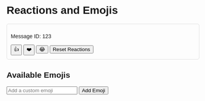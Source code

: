 <!DOCTYPE html>
<html lang="en">
<head>
    <meta charset="UTF-8">
    <meta name="viewport" content="width=device-width, initial-scale=1.0">
    <title>Reactions and Emojis</title>
    <style>
        body {
            font-family: Arial, sans-serif;
            margin: 20px;
        }
        .message {
            margin: 10px 0;
            padding: 10px;
            border: 1px solid #ddd;
            border-radius: 5px;
        }
        .reactions {
            margin-top: 10px;
        }
    </style>
</head>
<body>
    <h1>Reactions and Emojis</h1>
    <!-- Example Message -->
    <div id="messages">
        <div class="message" id="message-123">
            <p>Message ID: 123</p>
            <div class="reactions" id="reactions-123"></div>
            <button onclick="addReaction('123', '👍')">👍</button>
            <button onclick="addReaction('123', '❤️')">❤️</button>
            <button onclick="addReaction('123', '😂')">😂</button>
            <button onclick="resetReactions('123')">Reset Reactions</button>
        </div>
    </div>
    <h2>Available Emojis</h2>
    <div id="emoji-list"></div>
    <input type="text" id="new-emoji" placeholder="Add a custom emoji" />
    <button onclick="addEmoji()">Add Emoji</button>
    <script>
        const BASE_URL = 'http://127.0.0.1:5000';
        // Add a reaction
        function addReaction(messageId, reaction) {
            fetch(`${BASE_URL}/add_reaction`, {
                method: 'POST',
                headers: { 'Content-Type': 'application/json' },
                body: JSON.stringify({ message_id: messageId, reaction }),
            })
                .then(response => response.json())
                .then(data => {
                    console.log('Reaction added:', data);
                    displayReactions(messageId);
                })
                .catch(error => console.error('Error adding reaction:', error));
        }
        // Get reactions for a message
        function displayReactions(messageId) {
            fetch(`${BASE_URL}/get_reactions/${messageId}`)
                .then(response => response.json())
                .then(data => {
                    const reactionsDiv = document.getElementById(`reactions-${messageId}`);
                    reactionsDiv.innerHTML = Object.entries(data.reactions)
                        .map(([emoji, count]) => `${emoji}: ${count}`)
                        .join(', ');
                })
                .catch(error => console.error('Error fetching reactions:', error));
        }
        // Get available emojis
        function getEmojis() {
            fetch(`${BASE_URL}/get_emojis`)
                .then(response => response.json())
                .then(data => {
                    const emojiList = document.getElementById('emoji-list');
                    emojiList.innerHTML = data.emojis.join(' ');
                })
                .catch(error => console.error('Error fetching emojis:', error));
        }
        // Add a custom emoji
        function addEmoji() {
            const newEmoji = document.getElementById('new-emoji').value;
            if (!newEmoji) return alert('Please enter an emoji!');
            fetch(`${BASE_URL}/add_emoji`, {
                method: 'POST',
                headers: { 'Content-Type': 'application/json' },
                body: JSON.stringify({ emoji: newEmoji }),
            })
                .then(response => response.json())
                .then(data => {
                    console.log('Emoji added:', data);
                    getEmojis();
                })
                .catch(error => console.error('Error adding emoji:', error));
        }
        // Reset reactions for a message
        function resetReactions(messageId) {
            fetch(`${BASE_URL}/reset_reactions/${messageId}`, {
                method: 'DELETE',
            })
                .then(response => response.json())
                .then(data => {
                    console.log('Reactions reset:', data);
                    displayReactions(messageId);
                })
                .catch(error => console.error('Error resetting reactions:', error));
        }
        // Initialize
        getEmojis();
        displayReactions('123');
    </script>
</body>
</html>
